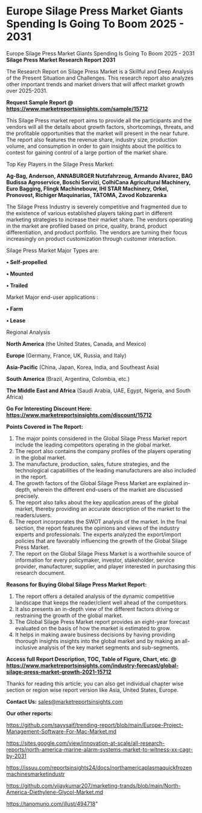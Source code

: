 # Europe Silage Press Market Giants Spending Is Going To Boom 2025 - 2031
Europe Silage Press Market Giants Spending Is Going To Boom 2025 - 2031
<strong>Silage Press Market Research Report 2031</strong>

The Research Report on Silage Press Market is a Skillful and Deep Analysis of the Present Situation and Challenges. This research report also analyzes other important trends and market drivers that will affect market growth over 2025-2031.

<strong>Request Sample Report @ <a href=https://www.marketreportsinsights.com/sample/15712>https://www.marketreportsinsights.com/sample/15712</a></strong>

This Silage Press market report aims to provide all the participants and the vendors will all the details about growth factors, shortcomings, threats, and the profitable opportunities that the market will present in the near future. The report also features the revenue share, industry size, production volume, and consumption in order to gain insights about the politics to contest for gaining control of a large portion of the market share.

Top Key Players in the Silage Press Market:

<strong>Ag-Bag, Anderson, ANNABURGER Nutzfahrzeug, Armando Alvarez, BAG Budissa Agroservice, Boschi Servizi, ColhiCana Agricultural Machinery, Euro Bagging, Flingk Machinebouw, IHI STAR Machinery, Orkel, Pronovost, Richiger Maquinarias, TATOMA, Zavod Kobzarenka</strong>

The Silage Press Industry is severely competitive and fragmented due to the existence of various established players taking part in different marketing strategies to increase their market share. The vendors operating in the market are profiled based on price, quality, brand, product differentiation, and product portfolio. The vendors are turning their focus increasingly on product customization through customer interaction.

Silage Press Market Major Types are:

<strong>• Self-propelled

• Mounted

• Trailed</strong>

Market Major end-user applications :

<strong>• Farm

• Lease</strong>

Regional Analysis

</u><strong><b>North America</b></strong> (the United States, Canada, and Mexico)

<strong><b>Europe </b></strong>(Germany, France, UK, Russia, and Italy)

<strong><b>Asia-Pacific</b></strong> (China, Japan, Korea, India, and Southeast Asia)

<strong><b>South America</b></strong> (Brazil, Argentina, Colombia, etc.)

<strong><b>The Middle East and Africa</b></strong> (Saudi Arabia, UAE, Egypt, Nigeria, and South Africa)

<strong>Go For Interesting Discount Here: <a href=https://www.marketreportsinsights.com/discount/15712>https://www.marketreportsinsights.com/discount/15712</a></strong>

<strong>Points Covered in The Report:</strong>
<ol>
  <li>The major points considered in the Global Silage Press Market report include the leading competitors operating in the global market.</li>
  <li>The report also contains the company profiles of the players operating in the global market.</li>
  <li>The manufacture, production, sales, future strategies, and the technological capabilities of the leading manufacturers are also included in the report.</li>
  <li>The growth factors of the Global Silage Press Market are explained in-depth, wherein the different end-users of the market are discussed precisely.</li>
  <li>The report also talks about the key application areas of the global market, thereby providing an accurate description of the market to the readers/users.</li>
  <li>The report incorporates the SWOT analysis of the market. In the final section, the report features the opinions and views of the industry experts and professionals. The experts analyzed the export/import policies that are favorably influencing the growth of the Global Silage Press Market.</li>
  <li>The report on the Global Silage Press Market is a worthwhile source of information for every policymaker, investor, stakeholder, service provider, manufacturer, supplier, and player interested in purchasing this research document.</li>
</ol>
<strong>Reasons for Buying Global Silage Press Market Report:</strong>

<ol>
  <li>The report offers a detailed analysis of the dynamic competitive landscape that keeps the reader/client well ahead of the competitors.</li>
  <li>It also presents an in-depth view of the different factors driving or restraining the growth of the global market.</li>
  <li>The Global Silage Press Market report provides an eight-year forecast evaluated on the basis of how the market is estimated to grow.</li>
  <li>It helps in making aware business decisions by having providing thorough insights insights into the global market and by making an all-inclusive analysis of the key market segments and sub-segments.</li>
</ol>
<strong>Access full Report Description, TOC, Table of Figure, Chart, etc. @ <a href=https://www.marketreportsinsights.com/industry-forecast/global-silage-press-market-growth-2021-15712>https://www.marketreportsinsights.com/industry-forecast/global-silage-press-market-growth-2021-15712</a></strong>


Thanks for reading this article; you can also get individual chapter wise section or region wise report version like Asia, United States, Europe.

<strong>Contact Us:</strong>
sales@marketreportsinsights.com

<strong>Our other reports:</strong>

<a href=https://github.com/sayysaif/trending-report/blob/main/Europe-Project-Management-Software-For-Mac-Market.md>https://github.com/sayysaif/trending-report/blob/main/Europe-Project-Management-Software-For-Mac-Market.md</a>

<a href=https://sites.google.com/view/innovation-at-scale/all-research-reports/north-america-marine-alarm-systems-market-to-witness-xx-cagr-by-2031>https://sites.google.com/view/innovation-at-scale/all-research-reports/north-america-marine-alarm-systems-market-to-witness-xx-cagr-by-2031</a>

<a href=https://issuu.com/reportsinsights24/docs/northamericaplasmaquickfrozenmachinesmarketindustr>https://issuu.com/reportsinsights24/docs/northamericaplasmaquickfrozenmachinesmarketindustr</a>

<a href=https://github.com/vijaykumar207/marketing-trands/blob/main/North-America-Diethylene-Glycol-Market.md>https://github.com/vijaykumar207/marketing-trands/blob/main/North-America-Diethylene-Glycol-Market.md</a>

<a href=https://tanomuno.com/illust/494718>https://tanomuno.com/illust/494718</a>"
